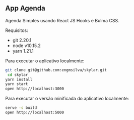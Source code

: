 ## App Agenda

Agenda Simples usando React JS Hooks e Bulma CSS.

Requisitos:
- git 2.20.1
- node v10.15.2
- yarn 1.21.1

Para executar o aplicativo localmente:

```bash
git clone git@github.com:engmsilva/skylar.git
 cd skylar
yarn install
yarn start
open http://localhost:3000
```

Para executar o versão minificada do aplicativo localmente:

```bash
serve -s build
open http://localhost:5000
```